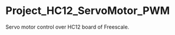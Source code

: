 Project_HC12_ServoMotor_PWM
===========================

Servo motor control over HC12 board of Freescale.
